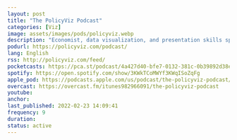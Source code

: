```yaml
---
layout: post
title: "The PolicyViz Podcas‪t‬"
categories: [Viz]
image: assets/images/pods/policyviz.webp
description: "Economist, data visualization, and presentation skills specialist Jon Schwabish talks about data visualization, presentation skills, open data, and technology with guests."
podurl: https://policyviz.com/podcast/
lang: English
rss: http://policyviz.com/feed/
pocketcasts: https://pca.st/podcast/4a427d40-bfe7-0132-381c-0b39892d38e0
spotify: https://open.spotify.com/show/3KWkTCoMWYf3KWqISoZqFg
apple_pod: https://podcasts.apple.com/us/podcast/the-policyviz-podcast/id982966091
overcast: https://overcast.fm/itunes982966091/the-policyviz-podcast
youtube:
anchor:
last_published: 2022-02-23 14:09:41
frequency: 9
duration:
status: active
---
```

